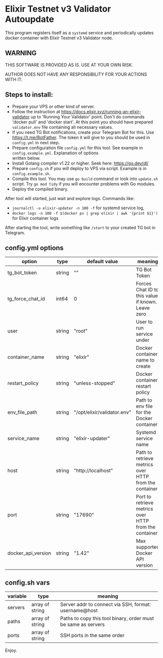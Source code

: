 # Elixir Testnet v3 Validator Autoupdate

This program registers itself as a `systemd` service and periodically updates docker container with Elixir Testnet v3
Validator node.

## WARNING

THIS SOFTWARE IS PROVIDED AS IS. USE AT YOUR OWN RISK.

AUTHOR DOES NOT HAVE ANY RESPONSIBILITY FOR YOUR ACTIONS WITH IT.

## Steps to install:

- Prepare your VPS or other kind of server.
- Follow the instruction at https://docs.elixir.xyz/running-an-elixir-validator up to 'Running Your Validator' point.
  Don't do commands 'docker pull' and 'docker start'. At this point you should have prepared `validator.env` file
  containing all necessary values.
- If you need TG Bot notifications, create your Telegram Bot for this. Use https://t.me/BotFather. The token it will
  give to you should be used in `config.yml` in next step.
- Prepare configuration file `config.yml` for this tool. See example in `config.example.yml`. Explanation of options  
  written below.
- Install Golang compiler v1.22 or higher. Seek here: https://go.dev/dl/
- Prepare `config.sh` if you will deploy to VPS via script. Example is in `config.example.sh`.
- Compile this tool. You may use `go build` command or look into `update.sh` script. Try `go mod tidy` if you will
  encounter problems with Go modules.
- Deploy the compiled binary.

After tool will started, just wait and explore logs. Commands like:

- `journalctl -u elixir-updater -n 100 -f` for systemd service log,
- `docker logs -n 100 -f $(docker ps | grep elixir | awk '{print $1}')` for Elixir container logs

After starting the tool, write something like `/start` to your created TG bot in Telegram.

## config.yml options

| option             | type   | default value               | meaning                                               |
|--------------------|--------|-----------------------------|-------------------------------------------------------|
| tg_bot_token       | string | ""                          | TG Bot Token                                          |
| tg_force_chat_id   | int64  | 0                           | Forces Chat ID to this value, if known. Leave zero    |
| user               | string | "root"                      | User to run service under                             |
| container_name     | string | "elixir"                    | Docker container name to create                       |
| restart_policy     | string | "unless-stopped"            | Docker container restart policy                       |
| env_file_path      | string | "/opt/elixir/validator.env" | Path to env file for the Docker container             |
| service_name       | string | "elixir-updater"            | Systemd service name                                  |
| host               | string | "http://localhost"          | Path to retrieve metrics over HTTP from the container |
| port               | string | "17690"                     | Port to retrieve metrics over HTTP from the container |
| docker_api_version | string | "1.42"                      | Max supported Docker API version                      |

## config.sh vars

| variable | type            | meaning                                                       |
|----------|-----------------|---------------------------------------------------------------|
| servers  | array of string | Server addr to connect via SSH, format: username@host         |
| paths    | array of string | Paths to copy this tool binary, order must be same as servers |
| ports    | array of string | SSH ports in the same order                                   |

Enjoy.